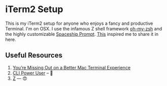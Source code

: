 iTerm2 Setup
=
This is my iTerm2 setup for anyone who enjoys a fancy and productive Terminal.
I'm on OSX. I use the infamous Z shell framework [oh-my-zsh](https://github.com/robbyrussell/oh-my-zsh) and the highly customizable [Spaceship Prompt](https://github.com/denysdovhan/spaceship-prompt). [This](https://twitter.com/while1/status/1100482316277874688) inspired me to share it in here.

Useful Resources
-
1. [You’re Missing Out on a Better Mac Terminal Experience](https://medium.com/@caulfieldOwen/youre-missing-out-on-a-better-mac-terminal-experience-d73647abf6d7)
2. [CLI Power User](https://commandlinepoweruser.com/) – 💪
3. [Z](https://github.com/rupa/z) — 😍
  
  
